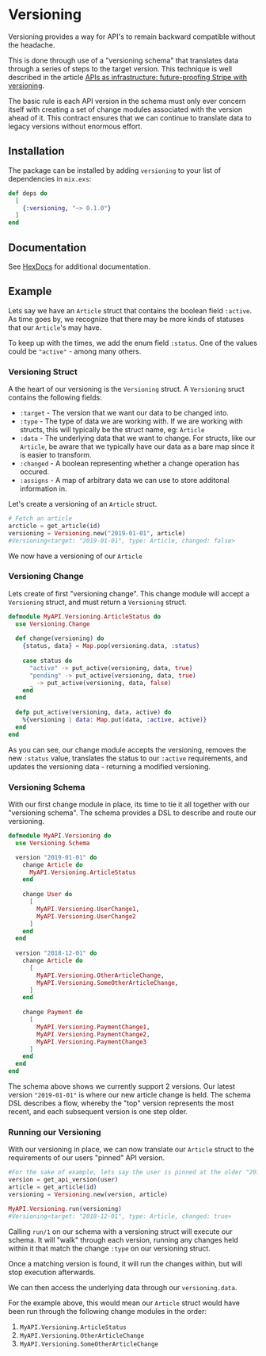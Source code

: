 # Versioning

Versioning provides a way for API's to remain backward compatible without the headache.

This is done through use of a "versioning schema" that translates data through a series
of steps to the target version. This technique is well described in the  article [APIs as infrastructure: future-proofing Stripe with versioning](https://stripe.com/blog/api-versioning).

The basic rule is each API version in the schema must only ever concern itself with creating a
set of change modules associated with the version ahead of it. This contract ensures
that we can continue to translate data to legacy versions without enormous effort.

## Installation

The package can be installed by adding `versioning` to your list of dependencies in `mix.exs`:

```elixir
def deps do
  [
    {:versioning, "~> 0.1.0"}
  ]
end
```

## Documentation

See [HexDocs](https://hexdocs.pm/versioning) for additional documentation.

## Example

Lets say we have an `Article` struct that contains the boolean field `:active`. As time goes by, we recognize that there may be more kinds of statuses that our `Article`'s may have.

To keep up with the times, we add the enum field `:status`. One of the values could be `"active"` - among many others.

### Versioning Struct

A the heart of our versioning is the `Versioning` struct. A `Versioning` sruct contains the following fields: 

 - `:target` - The version that we want our data to be changed into.
 - `:type` - The type of data we are working with. If we are working with structs, this will typically be the struct name, eg: `Article`
 - `:data` - The underlying data that we want to change. For structs, like our `Article`, be aware that we typically have our data as a bare map since it is easier to transform.
 - `:changed` - A boolean representing whether a change operation has occured.
 - `:assigns` - A map of arbitrary data we can use to store additonal information in.

Let's create a versioning of an `Article` struct.

```elixir
# Fetch an article
arcticle = get_article(id)
versioning = Versioning.new("2019-01-01", article)
#Versioning<target: "2019-01-01", type: Article, changed: false>
```

We now have a versioning of our `Article`

### Versioning Change

Lets create of first "versioning change". This change module will accept a `Versioning` struct, and must return a `Versioning` struct.

```elixir
defmodule MyAPI.Versioning.ArticleStatus do
  use Versioning.Change
  
  def change(versioning) do
    {status, data} = Map.pop(versioning.data, :status)
    
    case status do
      "active" -> put_active(versioning, data, true)
      "pending" -> put_active(versioning, data, true)
      _ -> put_active(versioning, data, false)
    end
  end
  
  defp put_active(versioning, data, active) do
    %{versioning | data: Map.put(data, :active, active)}
  end
end
```

As you can see, our change module accepts the versioning, removes the new `:status` value, translates the status to our `:active` requirements, and updates the versioning data - returning a modified versioning.

### Versioning Schema

With our first change module in place, its time to tie it all together with our "versioning schema". The schema provides a DSL to describe and route our versioning.

```elixir
defmodule MyAPI.Versioning do
  use Versioning.Schema

  version "2019-01-01" do
    change Article do
      MyAPI.Versioning.ArticleStatus
    end
    
    change User do
      [
        MyAPI.Versioning.UserChange1,
        MyAPI.Versioning.UserChange2
      ]
    end
  end
  
  version "2018-12-01" do
    change Article do
      [
        MyAPI.Versioning.OtherArticleChange,
        MyAPI.Versioning.SomeOtherArticleChange,
      ]
    end
    
    change Payment do
      [
        MyAPI.Versioning.PaymentChange1,
        MyAPI.Versioning.PaymentChange2,
        MyAPI.Versioning.PaymentChange3
      ]
    end
  end
end
```

The schema above shows we currently support 2 versions. Our latest version `"2019-01-01"` is where our new article change is held. The schema DSL describes a flow, whereby the "top" version represents the most recent, and each subsequent version is one step older.

### Running our Versioning

With our versioning in place, we can now translate our `Article` struct to the requirements of our users "pinned" API version.

```elixir
#For the sake of example, lets say the user is pinned at the older "2018-12-01" version.
version = get_api_version(user) 
article = get_article(id)
versioning = Versioning.new(version, article)

MyAPI.Versioning.run(versioning)
#Versioning<target: "2018-12-01", type: Article, changed: true>
```

Calling `run/1` on our schema with a versioning struct will execute our schema. It will "walk" through each version, running any changes held within it that match the change `:type` on our versioning struct.

Once a matching version is found, it will run the changes within, but will stop execution afterwards.

We can then access the underlying data through our `versioning.data`.

For the example above, this would mean our `Article` struct would have been run through the following change modules in the order:

1. `MyAPI.Versioning.ArticleStatus`
2. `MyAPI.Versioning.OtherArticleChange`
3. `MyAPI.Versioning.SomeOtherArticleChange`
